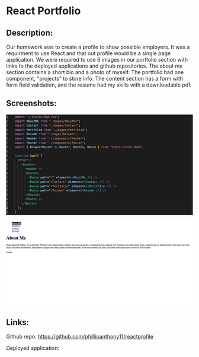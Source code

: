 # React Portfolio

## Description:

Our homework was to create a profile to show possible employers. It was a requirment to use React and that out profile would be a single page application. We were required to use 6 images in our portfolio section with links to the deployed applications and github repositories. The about me section contains a short bio and a photo of myself. The portfolio had one component, "projects" to store info. The content section has a form with form field validation, and the resume had my skills with a downloadable pdf.

## Screenshots:

![Screenshot of code](/public/images/Screen%20Shot%202022-12-05%20at%204.06.25%20PM.png)

![Screenshot of an ugly, incomplete profile](/public/images/Screen%20Shot%202022-12-05%20at%204.06.35%20PM.png)

## Links:

Github repo: https://github.com/phillipanthony11/reactprofile

Deployed application:
